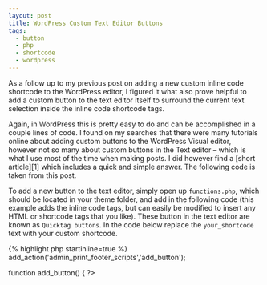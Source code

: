 ```yaml
---
layout: post
title: WordPress Custom Text Editor Buttons
tags:
  - button
  - php
  - shortcode
  - wordpress
---
```

As a follow up to my previous post on adding a new custom inline code shortcode to the WordPress editor, I figured it what also prove helpful to add a custom button to the text editor itself to surround the current text selection inside the inline code shortcode tags.

Again, in WordPress this is pretty easy to do and can be accomplished in a couple lines of code. I found on my searches that there were many tutorials online about adding custom buttons to the WordPress Visual editor, however not so many about custom buttons in the Text editor – which is what I use most of the time when making posts. I did however find a [short article][1] which includes a quick and simple answer. The following code is taken from this post.

To add a new button to the text editor, simply open up `functions.php`, which should be located in your theme folder, and add in the following code (this example adds the inline code tags, but can easily be modified to insert any HTML or shortcode tags that you like). These button in the text editor are known as `Quicktag buttons`. In the code below replace the `your_shortcode` text with your custom shortcode.

{% highlight php startinline=true %}  
add_action('admin_print_footer_scripts','add_button');

function add_button() {
?>  
  
<?php
}
{% endhighlight %}

The parameters to the addButton method are:

  - Button HTML ID (required)
  - Button display, value="" attribute (required)
  - Opening Tag (required)
  - Closing Tag (required)
  - Access key, accesskey="" attribute for the button (optional)
  - Title, title="" attribute (optional)
  - Priority/position on bar, 1-9 = first, 11-19 = second, 21-29 = third, etc. (optional)

The new button should then show up in the WordPress text editor. Clicking on it will add your chosen tags to the editor.

![Wordpress custom button]({{ site.url }}/blog/images/2013/custom_button.jpg){: .center-image width="584" height="37"}

[Source][1]

 [1]: http://witnesswebdesign.com/web-design-blog/web-design-technical-blog/wordpress-add-buttons-to-text-editor-container-quicktags-toolbar/